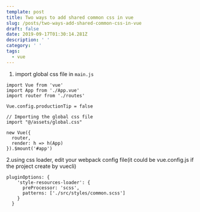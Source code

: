 ```yaml
---
template: post
title: Two ways to add shared common css in vue
slug: /posts/two-ways-add-shared-common-css-in-vue
draft: false
date: 2019-09-17T01:30:14.281Z
description: ' '
category: ' '
tags:
  - vue
---
```

1. import global css file in `main.js`

```
import Vue from 'vue'
import App from './App.vue'
import router from './routes'

Vue.config.productionTip = false

// Importing the global css file
import "@/assets/global.css"

new Vue({
  router,
  render: h => h(App)
}).$mount('#app')
```

2.using css loader, edit your webpack config file(it could be vue.config.js if the project create by vuecli)

```
pluginOptions: {
    'style-resources-loader': {
      preProcessor: 'scss',
      patterns: ['./src/styles/common.scss']
    }
  }
```
